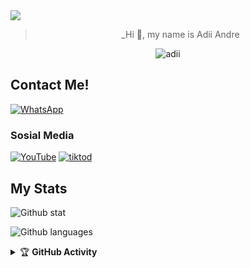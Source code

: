 <img align="center" height="auto" src="https://i.waifu.pics/_J9_Lfv.gif"/>

<div align="center">
        
> _Hi :wave:, my name is Adii Andre

</div>

<p align="center">
  <img src="http://readme-typing-svg.herokuapp.com?color=%230B80F7&center=true&vCenter=true&multiline=false&lines=Hello+there!.;My+name+is+Adii;Age:20;Likes:Girl%2C++Dislikes:Your+mom+%3A(.;Thank+you+for+your+attention." alt="adii">
</p>

## Contact Me!
[![WhatsApp](https://img.shields.io/badge/WhatsApp-25D366?style=for-the-badge&logo=whatsapp&logoColor=white)](https://wa.me/60199782326)

### Sosial Media
[![YouTube](https://img.shields.io/badge/Adiixyz-red?style=for-the-badge&logo=youtube&logoColor=white)](https://youtube.com/adiination)
[![tiktod](https://img.shields.io/badge/iamadyyz-black?style=for-the-badge&logo=tiktok&logoColor=white)](https://tiktok.com/iamadyyz)

## My Stats
![Github stat](https://github-readme-stats.vercel.app/api?username=Adiixyz&theme=midnight-purple&show_icons=true) 

![Github languages](https://github-readme-stats.vercel.app/api/top-langs/?username=Adiixyz&theme=midnight-purple)

<details>
    <summary>&#127942 <b>GitHub Activity</b></summary><br/>

![Metrics](https://metrics.lecoq.io/Adiixyz?template=classic&repositories.forks=true&languages=1&languages.colors=github&languages.threshold=0%25&config.timezone=Asia%2FMakassar)

</details> 
